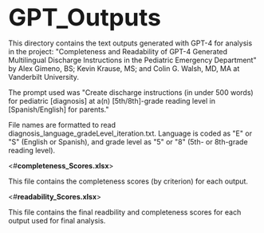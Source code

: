 <font size = '24'> **GPT_Outputs** </font>

This directory contains the text outputs generated with GPT-4 for analysis in the project: "Completeness and Readability of GPT-4 Generated Multilingual Discharge Instructions in the Pediatric Emergency Department" by Alex Gimeno, BS; Kevin Krause, MS; and Colin G. Walsh, MD, MA at Vanderbilt University.

The prompt used was "Create discharge instructions (in under 500 words) for pediatric [diagnosis] at a(n) [5th/8th]-grade reading level in [Spanish/English] for parents."

File names are formatted to read diagnosis_language_gradeLevel_iteration.txt. Language is coded as "E" or "S" (English or Spanish), and grade level as "5" or "8" (5th- or 8th-grade reading level).

<#**completeness_Scores.xlsx**>

This file contains the completeness scores (by criterion) for each output.

<#**readability_Scores.xlsx**>

This file contains the final readbility and completeness scores for each output used for final analysis.

